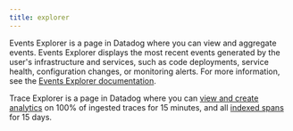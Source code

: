 ```yaml
---
title: explorer
---
```

Events Explorer is a page in Datadog where you can view and aggregate events. Events Explorer displays the most recent events generated by the user's infrastructure and services, such as code deployments, service health, configuration changes, or monitoring alerts.
For more information, see the [Events Explorer documentation][3].

Trace Explorer is a page in Datadog where you can [view and create analytics][1] on 100% of ingested traces for 15 minutes, and all [indexed spans][2] for 15 days.

[1]: /tracing/trace_explorer/
[2]: /glossary/#indexed
[3]: /events/explorer/